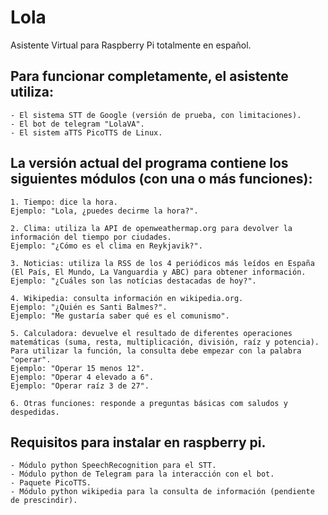 # Lola
Asistente Virtual para Raspberry Pi totalmente en español.

## Para funcionar completamente, el asistente utiliza:
	- El sistema STT de Google (versión de prueba, con limitaciones).
	- El bot de telegram "LolaVA".
	- El sistem aTTS PicoTTS de Linux.
	
## La versión actual del programa contiene los siguientes módulos (con una o más funciones):
	1. Tiempo: dice la hora.
	Ejemplo: "Lola, ¿puedes decirme la hora?".
  
	2. Clima: utiliza la API de openweathermap.org para devolver la información del tiempo por ciudades.
	Ejemplo: "¿Cómo es el clima en Reykjavik?".

	3. Noticias: utiliza la RSS de los 4 periódicos más leídos en España (El País, El Mundo, La Vanguardia y ABC) para obtener información.
	Ejemplo: "¿Cuáles son las notícias destacadas de hoy?".

	4. Wikipedia: consulta información en wikipedia.org.
	Ejemplo: "¿Quién es Santi Balmes?".
	Ejemplo: "Me gustaría saber qué es el comunismo".
	
	5. Calculadora: devuelve el resultado de diferentes operaciones matemáticas (suma, resta, multiplicación, división, raíz y potencia). Para utilizar la función, la consulta debe empezar con la palabra "operar".
	Ejemplo: "Operar 15 menos 12".
	Ejemplo: "Operar 4 elevado a 6".
	Ejemplo: "Operar raíz 3 de 27".
	
	6. Otras funciones: responde a preguntas básicas com saludos y despedidas.
	
## Requisitos para instalar en raspberry pi.
	- Módulo python SpeechRecognition para el STT.
	- Módulo python de Telegram para la interacción con el bot.
	- Paquete PicoTTS.
	- Módulo python wikipedia para la consulta de información (pendiente de prescindir).
